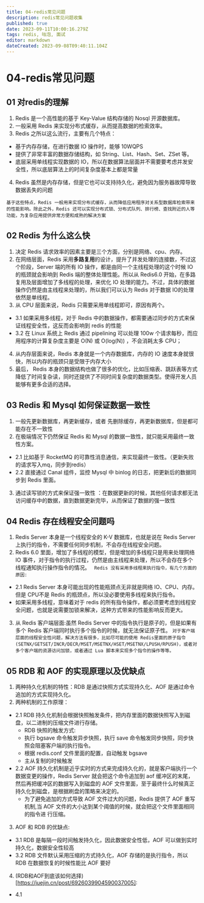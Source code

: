 ```yaml
---
title: 04-redis常见问题
description: redis常见问题收集
published: true
date: 2023-09-11T10:00:16.279Z
tags: redis, 咕泡, 面试
editor: markdown
dateCreated: 2023-09-08T09:40:11.104Z
---
```


# 04-redis常见问题
 
 ## 01 对redis的理解
 1. Redis 是一个高性能的基于 Key-Value 结构存储的 Nosql 开源数据库。
 2. 一般采用 Redis 来实现分布式缓存，从而提高数据的检索效率。
 3. Redis 之所以这么流行，主要有几个特点：
   - 基于内存存储，在进行数据 IO 操作时，能够 10WQPS
   - 提供了非常丰富的数据存储结构，如 String、List、Hash、Set、ZSet 等。
   -  底层采用单线程实现数据的 IO，所以在数据算法层面并不需要要考虑并发安全性，所以底层算法上的时间复杂度基本上都是常量
4. Redis 虽然是内存存储，但是它也可以支持持久化，避免因为服务器故障导致数据丢失的问题

`基于这些特点，Redis 一般用来实现分布式缓存，从而降低应用程序对关系型数据库检索带来的性能影响。除此之外，Redis 还可以实现分布式锁、分布式队列、排行榜、查找附近的人等功能，为复杂应用提供非常方便和成熟的解决方案`

## 02 Redis 为什么这么快
1. 决定 Redis 请求效率的因素主要是三个方面，分别是网络、cpu、内存。
2. 在网络层面，Redis 采用**多路复用**的设计，提升了并发处理的连接数，不过这个阶段，Server 端的所有 IO 操作，都是由同一个主线程处理的这个时候 IO 的瓶颈就会影响到 Redis 端的整体处理性能。所以从 Redis6.0 开始，在多路复用及层面增加了多线程的处理，来优化 IO 处理的能力。不过，具体的数据操作仍然是由主线程来处理的，所以我们可以认为 Redis 对于数据 IO的处理依然是单线程。
3. 从 CPU 层面来说，Redis 只需要采用单线程即可，原因有两个。
 - 3.1 如果采用多线程，对于 Redis 中的数据操作，都需要通过同步的方式来保证线程安全性，这反而会影响到 redis 的性能
 - 3.2 在 Linux 系统上 Redis 通过 pipelining 可以处理 100w 个请求每秒，而应用程序的计算复杂度主要是 O(N) 或 O(log(N)) ，不会消耗太多 CPU；
4.  从内存层面来说，Redis 本身就是一个内存数据库，内存的 IO 速度本身就很快，所以内存的瓶颈只是受限于内存大小
5. 最后， Redis 本身的数据结构也做了很多的优化，比如压缩表、跳跃表等方式降低了时间复杂读，同时还提供了不同时间复杂度的数据类型。使得开发人员能够有更多合适的选择。

## 03 Redis 和 Mysql 如何保证数据一致性
1. 一般先更新数据库，再更新缓存，或者 先删除缓存，再更新数据库，但是都可能存在不一致性
2. 在极端情况下仍然保证 Redis 和 Mysql 的数据一致性，就只能采用最终一致性方案。
  - 2.1 比如基于 RocketMQ 的可靠性消息通信，来实现最终一致性。（更新失败的请求写入mq，同步到redis）
  - 2.2 直接通过 Canal 组件，监控 Mysql 中 binlog 的日志，把更新后的数据同步到 Redis 里面。
3. 通过读写锁的方式来保证强一致性  ：在数据更新的时候，其他任何请求都无法访问缓存中的数据，直到数据更新完毕，从而保证了数据的强一致性

## 04 Redis 存在线程安全问题吗
1. Redis Server 本身是一个线程安全的 K-V 数据库，也就是说在 Redis Server 上执行的指令，不需要任何同步机制，不会存在线程安全问题。
2. Redis 6.0 里面，增加了多线程的模型，但是增加的多线程只是用来处理网络 IO 事件，对于指令的执行过程，仍然是由主线程来处理，所以不会存在多个线程通知执行操作指令的情况。
` Redis 没有采用多线程来执行指令，有几个方面的原因:`
  - 2.1 Redis Server 本身可能出现的性能瓶颈点无非就是网络 IO、CPU、内存。但是 CPU不是 Redis 的瓶颈点，所以没必要使用多线程来执行指令。
  - 如果采用多线程，意味着对于 redis 的所有指令操作，都必须要考虑到线程安全问题，也就是说需要加锁来解决，这种方式带来的性能影响反而更大。
3. 从 Redis 客户端层面:虽然 Redis Server 中的指令执行是原子的，但是如果有多个 Redis 客户端同时执行多个指令的时候，就无法保证原子性。
`对于客户端层面的线程安全性问题，解决方法有很多，比如尽可能的使用 Redis里面的原子指令(SETNX/GETSET/INCR/DECR/MSET/MSETNX/HSET/MSETNX/LPUSH/RPUSH)，或者对多个客户端的资源访问加锁，或者通过 Lua 脚本来实现多个指令的操作等等。` 

## 05 RDB 和 AOF 的实现原理以及优缺点
1. 两种持久化机制的特性：RDB 是通过快照方式实现持久化、AOF 是通过命令追加的方式实现持久化。
2. 两种机制的工作原理：
  - 2.1 RDB 持久化机制会根据快照触发条件，把内存里面的数据快照写入到磁盘，以二进制的压缩文件进行存储。
     - RDB 快照的触发方式:
     - 执行 bgsave 命令触发异步快照，执行 save 命令触发同步快照，同步快照会阻塞客户端的执行指令。
     - 根据 redis.conf 文件里面的配置，自动触发 bgsave
     - 主从复制的时候触发
  - 2.2  AOF 持久化机制是近乎实时的方式来完成持久化的，就是客户端执行一个数据变更的操作，Redis Server 就会把这个命令追加到 aof 缓冲区的末尾，然后再把缓冲区的数据写入到磁盘的 AOF 文件里面，至于最终什么时候真正持久化到磁盘，是根据刷盘的策略来决定的。
    - 为了避免追加的方式导致 AOF 文件过大的问题，Redis 提供了 AOF 重写机制,当 AOF 文件的大小达到某个阈值的时候，就会把这个文件里面相同的指令进
行压缩。
3. AOF 和 RDB 的优缺点:
  - 3.1 RDB 是每隔一段时间触发持久化，因此数据安全性低，AOF 可以做到实时持久化，数据安全性较高
  - 3.2 RDB 文件默认采用压缩的方式持久化，AOF 存储的是执行指令，所以 RDB 在数据恢复的时候性能比 AOF 要好
4. (RDB和AOF到底该如何选择)[https://juejin.cn/post/6926039904590037005]:
  - 4.1 



